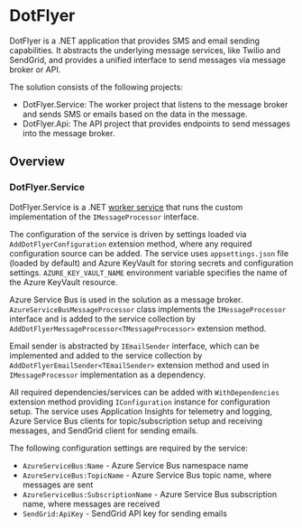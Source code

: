 # DotFlyer

DotFlyer is a .NET application that provides SMS and email sending capabilities. It abstracts the underlying message services, like Twilio and SendGrid, and provides a unified interface to send messages via message broker or API.

The solution consists of the following projects:

- DotFlyer.Service: The worker project that listens to the message broker and sends SMS or emails based on the data in the message.
- DotFlyer.Api: The API project that provides endpoints to send messages into the message broker.

## Overview

### DotFlyer.Service

DotFlyer.Service is a .NET [worker service](https://learn.microsoft.com/en-us/aspnet/core/fundamentals/host/hosted-services) that runs the custom implementation of the `IMessageProcessor` interface.

The configuration of the service is driven by settings loaded via `AddDotFlyerConfiguration` extension method, where any required configuration source can be added. The service uses `appsettings.json` file (loaded by default) and Azure KeyVault for storing secrets and configuration settings. `AZURE_KEY_VAULT_NAME` environment variable specifies the name of the Azure KeyVault resource.

 Azure Service Bus is used in the solution as a message broker. `AzureServiceBusMessageProcessor` class implements the `IMessageProcessor` interface and is added to the service collection by `AddDotFlyerMessageProcessor<TMessageProcessor>` extension method.

 Email sender is abstracted by `IEmailSender` interface, which can be implemented and added to the service collection by `AddDotFlyerEmailSender<TEmailSender>` extension method and used in `IMessageProcessor` implementation as a dependency.

All required dependencies/services can be added with `WithDependencies` extension method providing `IConfiguration` instance for configuration setup. The service uses Application Insights for telemetry and logging, Azure Service Bus clients for topic/subscription setup and receiving messages, and SendGrid client for sending emails.

The following configuration settings are required by the service:

- `AzureServiceBus:Name` - Azure Service Bus namespace name
- `AzureServiceBus:TopicName` - Azure Service Bus topic name, where messages are sent
- `AzureServiceBus:SubscriptionName` - Azure Service Bus subscription name, where messages are received
- `SendGrid:ApiKey` - SendGrid API key for sending emails
